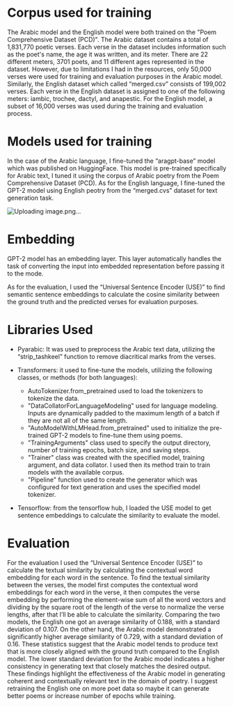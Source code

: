 # Corpus used for training 
The Arabic model and the English model were both trained on the "Poem Comprehensive Dataset (PCD)". The Arabic dataset contains a total of 1,831,770 poetic verses. Each verse in the dataset includes information such as the poet's name, the age it was written, and its meter. There are 22 different meters, 3701 poets, and 11 different ages represented in the dataset. However, due to limitations I had in the resources, only 50,000 verses were used for training and evaluation purposes in the Arabic model. 
Similarly, the English dataset which called “merged.csv” consists of 199,002 verses. Each verse in the English dataset is assigned to one of the following meters: iambic, trochee, dactyl, and anapestic. For the English model, a subset of 16,000 verses was used during the training and evaluation process. 

# Models used for training
In the case of the Arabic language, I fine-tuned the “aragpt-base” model which was published on HuggingFace. This model is pre-trained specifically for Arabic text, I tuned it using the corpus of Arabic poetry from the Poem Comprehensive Dataset (PCD). As for the English language, I fine-tuned the GPT-2 model using English peotry from the “merged.cvs” dataset for text generation task.

![Uploading image.png…](https://img1.daumcdn.net/thumb/R800x0/?scode=mtistory2&fname=https%3A%2F%2Fblog.kakaocdn.net%2Fdn%2FuGFx6%2FbtqBikXQWUd%2FukdCybp6XnwDqzDBJmVzik%2Fimg.png)



# Embedding
GPT-2 model has an embedding layer. This layer automatically handles the task of converting the input into embedded representation before passing it to the mode.

As for the evaluation, I used the “Universal Sentence Encoder (USE)” to find semantic sentence embeddings to calculate the cosine similarity between the ground truth and the predicted verses for evaluation purposes. 


# Libraries Used
* Pyarabic: It was used to preprocess the Arabic text data, utilizing the “strip_tashkeel” function to remove diacritical marks from the verses.

* Transformers: it used to fine-tune the models, utilizing the following classes, or methods (for both languages):
    - AutoTokenizer.from_pretrained used to load the tokenizers to tokenize the data.
    - "DataCollatorForLanguageModeling" used for language modeling. Inputs are dynamically padded to the maximum length of a batch if they are not all of the same length.
    - "AutoModelWithLMHead.from_pretrained" used to initialize the pre-trained GPT-2 models to fine-tune them using poems.
    - "TrainingArguments" class used to specify the output directory, number of training epochs, batch size, and saving steps.
    - "Trainer" class was created with the specified model, training argument, and data collator. I used then its method train to train models with the available corpus.
    - "Pipeline" function used to create the generator which was configured for text generation and uses the specified model tokenizer.

* Tensorflow: from the tensorflow hub, I loaded the USE model to get sentence embeddings to      calculate the similarity to evaluate the model.


# Evaluation
For the evaluation I used the “Universal Sentence Encoder (USE)”  to calculate the textual similarity by calculating the contextual word embedding for each word in the sentence. To find the textual similarity between the verses, the model first computes the contextual word embeddings for each word in the verse, it then computes the verse embedding by performing the element-wise sum of all the word vectors and dividing by the square root of the length of the verse to normalize the verse lengths, after that I’ll be able to calculate the similarity.
Comparing the two models, the English one got an average similarity of 0.188, with a standard deviation of 0.107. On the other hand, the Arabic model demonstrated a significantly higher average similarity of 0.729, with a standard deviation of 0.16. These statistics suggest that the Arabic model tends to produce text that is more closely aligned with the ground truth compared to the English model. The lower standard deviation for the Arabic model indicates a higher consistency in generating text that closely matches the desired output. These findings highlight the effectiveness of the Arabic model in generating coherent and contextually relevant text in the domain of poetry. I suggest retraining the English one on more poet data so maybe it can generate better poems or increase number of epochs while training.


